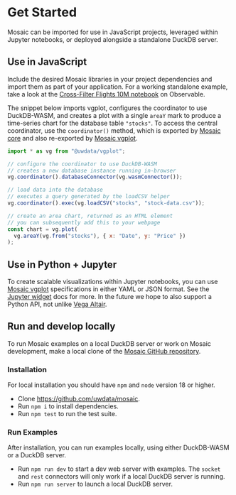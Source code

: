 # Get Started

Mosaic can be imported for use in JavaScript projects, leveraged within Jupyter notebooks, or deployed alongside a standalone DuckDB server.

## Use in JavaScript

Include the desired Mosaic libraries in your project dependencies and import them as part of your application.
For a working standalone example, take a look at the [Cross-Filter Flights 10M notebook](https://observablehq.com/@uwdata/mosaic-cross-filter-flights-10m) on Observable.

The snippet below imports vgplot, configures the coordinator to use DuckDB-WASM, and creates a plot with a single `areaY` mark to produce a time-series chart for the database table `"stocks"`.
To access the central coordinator, use the `coordinator()` method, which is exported by [Mosaic core](/core/) and also re-exported by [Mosaic vgplot](/vgplot/).

``` js
import * as vg from "@uwdata/vgplot";

// configure the coordinator to use DuckDB-WASM
// creates a new database instance running in-browser
vg.coordinator().databaseConnector(vg.wasmConnector());

// load data into the database
// executes a query generated by the loadCSV helper
vg.coordinator().exec(vg.loadCSV("stocks", "stock-data.csv"));

// create an area chart, returned as an HTML element
// you can subsequently add this to your webpage
const chart = vg.plot(
  vg.areaY(vg.from("stocks"), { x: "Date", y: "Price" })
);
```

## Use in Python + Jupyter

To create scalable visualizations within Jupyter notebooks, you can use [Mosaic vgplot](/vgplot/) specifications in either YAML or JSON format. See the [Jupyter widget](/jupyter/) docs for more.
In the future we hope to also support a Python API, not unlike [Vega Altair](https://altair-viz.github.io/).

## Run and develop locally

To run Mosaic examples on a local DuckDB server or work on Mosaic development, make a local clone of the [Mosaic GitHub repository](https://github.com/uwdata/mosaic).

### Installation

For local installation you should have `npm` and `node` version 18 or higher.

- Clone https://github.com/uwdata/mosaic.
- Run `npm i` to install dependencies.
- Run `npm test` to run the test suite.

### Run Examples

After installation, you can run examples locally, using either DuckDB-WASM or a DuckDB server.

- Run `npm run dev` to start a dev web server with examples.
  The `socket` and `rest` connectors will only work if a local DuckDB server is running.
- Run `npm run server` to launch a local DuckDB server.
